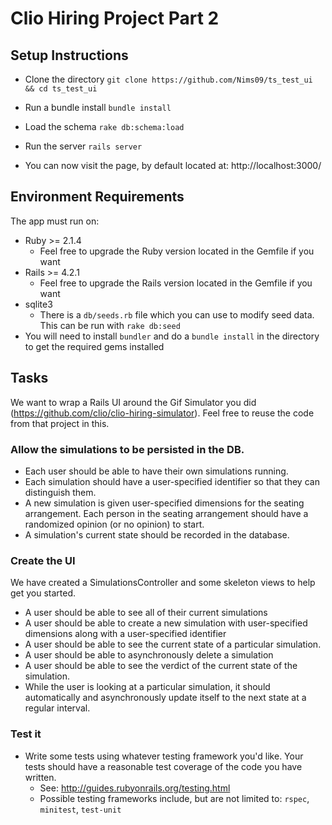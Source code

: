 # Clio Hiring Project Part 2

## Setup Instructions

- Clone the directory
  `git clone https://github.com/Nims09/ts_test_ui && cd ts_test_ui`

- Run a bundle install
  `bundle install`

- Load the schema
  `rake db:schema:load`

- Run the server
  `rails server`

- You can now visit the page, by default located at: http://localhost:3000/

## Environment Requirements

The app must run on:

- Ruby >= 2.1.4
  - Feel free to upgrade the Ruby version located in the Gemfile if you want
- Rails >= 4.2.1
  - Feel free to upgrade the Rails version located in the Gemfile if you want
- sqlite3
  - There is a `db/seeds.rb` file which you can use to modify seed data. This can be run with `rake db:seed`
- You will need to install `bundler` and do a `bundle install` in the directory to get the required gems installed

## Tasks

We want to wrap a Rails UI around the Gif Simulator you did (https://github.com/clio/clio-hiring-simulator). Feel free to reuse the code from that project in this. 

### Allow the simulations to be persisted in the DB. 

  * Each user should be able to have their own simulations running.
  * Each simulation should have a user-specified identifier so that they can distinguish them.
  * A new simulation is given user-specified dimensions for the seating arrangement. Each person in the seating arrangement should have a randomized opinion (or no opinion) to start.
  * A simulation's current state should be recorded in the database.

### Create the UI

We have created a SimulationsController and some skeleton views to help get you started. 

  * A user should be able to see all of their current simulations
  * A user should be able to create a new simulation with user-specified dimensions along with a user-specified identifier
  * A user should be able to see the current state of a particular simulation. 
  * A user should be able to asynchronously delete a simulation
  * A user should be able to see the verdict of the current state of the simulation.
  * While the user is looking at a particular simulation, it should automatically and asynchronously update itself to the next state at a regular interval. 

### Test it

  * Write some tests using whatever testing framework you'd like. Your tests should have a reasonable test coverage of the code you have written.  
    * See: http://guides.rubyonrails.org/testing.html
    * Possible testing frameworks include, but are not limited to: `rspec`, `minitest`, `test-unit` 
